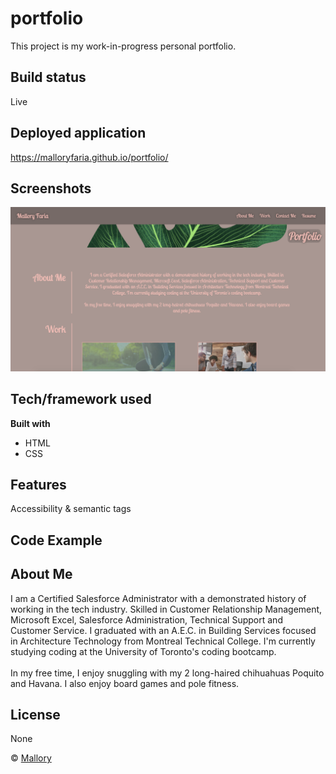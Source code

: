 # portfolio
This project is my work-in-progress personal portfolio.

## Build status

Live

## Deployed application
https://malloryfaria.github.io/portfolio/
 
## Screenshots

![landing page of portfolio ](/assets/images/readme.jpg?raw=true "Landing Page")

## Tech/framework used

<b>Built with</b>
- HTML
- CSS

## Features
Accessibility & semantic tags

## Code Example

<!-- about me section begins -->
<section id="about-me" class="about-me">
    <div class="flex-row-title">
      <h2 class="section-title primary-border">
        About Me
      </h2>
    </div>
    <div class="paragraph">
      <p>
        I am a Certified Salesforce Administrator with a demonstrated history of working in the tech industry. Skilled in Customer
        Relationship Management, Microsoft Excel, Salesforce Administration, Technical Support and Customer
        Service. I graduated with an A.E.C. in Building Services focused in Architecture
        Technology from Montreal Technical College. 
        I'm currently studying coding at the University of Toronto's coding bootcamp.
      <br />
      <br />
        In my free time, I enjoy snuggling with my 2 long-haired chihuahuas Poquito and Havana. I also enjoy board games
        and pole fitness. 
      </p>
    </div>
</section>
<!-- about me section ends -->  


## License
None

© [Mallory](https://github.com/malloryfaria)

